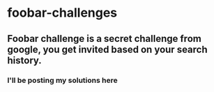 # foobar-challenges

## Foobar challenge is a secret challenge from google, you get invited based on your search history.
### I'll be posting my solutions here
